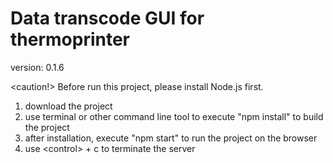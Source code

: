 # Data transcode GUI for thermoprinter

version: 0.1.6

<caution!> Before run this project, please install Node.js first.

1. download the project
2. use terminal or other command line tool to execute "npm install" to build the project
3. after installation, execute "npm start" to run the project on the browser
4. use \<control> + c to terminate the server

